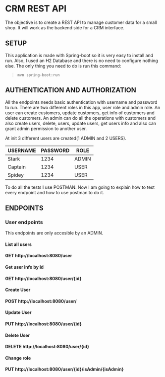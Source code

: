 # CRM REST API

The objective is to create a REST API to manage customer data for a small shop. It
will work as the backend side for a CRM interface.

## SETUP

This application is made with Spring-boot so it is very easy to install and run. Also, I used an H2 Database and there is no need to configure nothing else. The only thing you need to do is run this command:
> `mvn spring-boot:run`

## AUTHENTICATION AND AUTHORIZATION

All the endpoints needs basic authentication with username and password to run. There are two different roles in this app, user role and admin role. An user can create customers, update customers, get info of customers and delete customers. An admin can do all the operations with customers and also create users, delete, users, update users, get users info and also can grant admin permission to another user. 

At init 3 different users are created(1 ADMIN and 2 USERS). 

|  USERNAME|PASSWORD  |ROLE|  
|--|--|--|
|  Stark| 1234  |ADMIN
|  Captain   |  1234     |USER
|Spidey    | 1234|USER

To do all the tests I use POSTMAN. Now I am going to explain how to test every endpoint and how to use postman to do it. 

## ENDPOINTS


### User endpoints

This endpoints are only accesible by an ADMIN. 

#### List all users
#### GET http://localhost:8080/user

#### Get user info by id
#### GET http://localhost:8080/user/{id}

#### Create User
#### POST http://localhost:8080/user/

#### Update User
#### PUT http://localhost:8080/user/{id}

#### Delete User
#### DELETE http://localhost:8080/user/{id}

#### Change role
#### PUT http://localhost:8080/user/{id}/isAdmin/{isAdmin}


